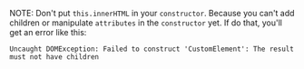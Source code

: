 NOTE: Don't put `this.innerHTML` in your `constructor`. Because you can't add
children or manipulate `attributes` in the `constructor` yet. If do that, you'll
get an error like this:

```
Uncaught DOMException: Failed to construct 'CustomElement': The result must not have children
```
